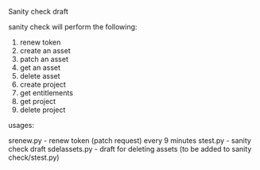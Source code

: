 Sanity check draft

sanity check will perform the following:

1) renew token
2) create an asset
3) patch an asset
4) get an asset
5) delete asset
6) create project
7) get entitlements
8) get project
9) delete project


  usages:

  srenew.py - renew token (patch request) every 9 minutes
  stest.py - sanity check draft
  sdelassets.py - draft for deleting assets (to be added to sanity check/stest.py)
